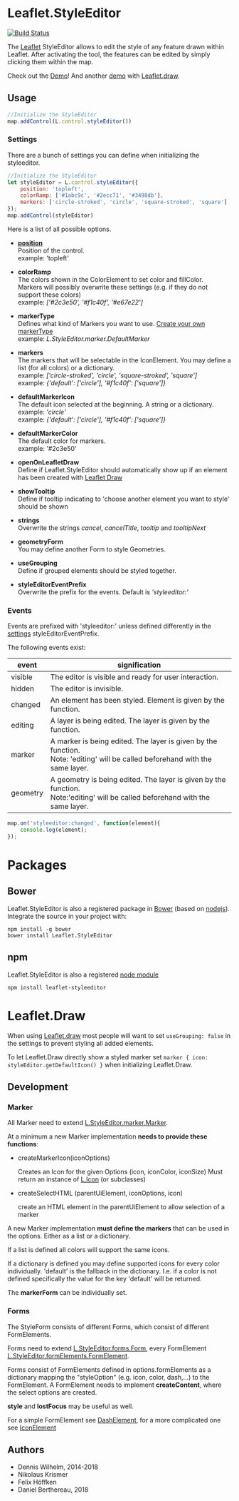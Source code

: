 Leaflet.StyleEditor
=============
[![Build Status](https://travis-ci.org/dwilhelm89/Leaflet.StyleEditor.svg?branch=master)](https://travis-ci.org/dwilhelm89/Leaflet.StyleEditor)

The [Leaflet](https://leafletjs.com/) StyleEditor allows to edit the style of any feature drawn within Leaflet.
After activating the tool, the features can be edited by simply clicking them within the map.

Check out the [Demo](https://dwilhelm89.github.io/Leaflet.StyleEditor/)!
And another [demo](https://dwilhelm89.github.io/Leaflet.StyleEditor/StyleEditorWithLeafletDraw.html) with [Leaflet.draw](https://github.com/Leaflet/Leaflet.draw).

Usage
-----

```javascript
//Initialize the StyleEditor
map.addControl(L.control.styleEditor())
````


### Settings

There are a bunch of settings you can define when initializing the styleeditor.

```javascript
//Initialize the StyleEditor
let styleEditor = L.control.styleEditor({
    position: 'topleft',
    colorRamp: ['#1abc9c', '#2ecc71', '#3498db'],
    markers: ['circle-stroked', 'circle', 'square-stroked', 'square']
});
map.addControl(styleEditor)
````

Here is a list of all possible options.
* **[position](https://leafletjs.com/reference-1.3.0.html#control)**  
  Position of the control.  
  example: 'topleft'

* **colorRamp**  
  The colors shown in the ColorElement to set color and fillColor.  
  Markers will possibly overwrite these settings (e.g. if they do not support these colors)  
  example: *['#2c3e50', '#f1c40f', '#e67e22']* 
   
* **markerType**  
  Defines what kind of Markers you want to use.
  [Create your own markerType](#marker)  
  example: *L.StyleEditor.marker.DefaultMarker*

* **markers**  
  The markers that will be selectable in the IconElement. 
  You may define a list (for all colors) or a dictionary.  
  example: *['circle-stroked', 'circle', 'square-stroked', 'square']*  
  example: *{'default': ['circle'], '#f1c40f': ['square']}*

* **defaultMarkerIcon**  
  The default icon selected at the beginning. A string or a dictionary.  
  example: *'circle'*  
  example: *{'default': ['circle'], '#f1c40f': ['square']}*

* **defaultMarkerColor**  
  The default color for markers.  
  example: '#2c3e50'

* **openOnLeafletDraw**  
  Define if Leaflet.StyleEditor should automatically show up if an element has been created with
  [Leaflet Draw](https://github.com/Leaflet/Leaflet.draw)
  
* **showTooltip**  
  Define if tooltip indicating to 'choose another element you want to style' should be shown

* **strings**  
  Overwrite the strings *cancel*, *cancelTitle*, *tooltip* and *tooltipNext*

* **geometryForm**  
  You may define another Form to style Geometries. 

* **useGrouping**  
  Define if grouped elements should be styled together.
  
* **styleEditorEventPrefix**  
  Overwrite the prefix for the events. Default is *'styleeditor:'*

### Events

Events are prefixed with 'styleeditor:' unless defined differently in the [settings](#settings)
styleEditorEventPrefix.

The following events exist:

event | signification
--- | ---
visible | The editor is visible and ready for user interaction.
hidden | The editor is invisible.
changed | An element has been styled. Element is given by the function.
editing | A layer is being edited. The layer is given by the function.
marker | A marker is being edited. The layer is given by the function.<br>Note: 'editing' will be called beforehand with the same layer.
geometry | A geometry is being edited. The layer is given by the function.<br>Note:'editing' will be called beforehand with the same layer.


```javascript
map.on('styleeditor:changed', function(element){
    console.log(element);
});
````

# Packages
## Bower
Leaflet.StyleEditor is also a registered package in [Bower](https://bower.io/) (based on [nodejs](https://nodejs.org/)). Integrate the source in your project with:
```
npm install -g bower
bower install Leaflet.StyleEditor
```

## npm
Leaflet.StyleEditor is also a registered [node module](https://www.npmjs.com/package/leaflet-styleeditor)
```
npm install leaflet-styleeditor
```

# Leaflet.Draw
When using [Leaflet.draw](https://github.com/Leaflet/Leaflet.draw) most people will want to set `useGrouping: false` in the settings to prevent styling all added
elements.

To let Leaflet.Draw directly show a styled marker set `marker { icon: styleEditor.getDefaultIcon() }` when
initializing Leaflet.Draw.


Development
----

### Marker

All Marker need to extend [L.StyleEditor.marker.Marker](https://github.com/dwilhelm89/Leaflet.StyleEditor/blob/master/src/javascript/Marker/Marker.js).

At a minimum a new Marker implementation **needs to provide these functions**:
* createMarkerIcon(iconOptions)

   Creates an Icon for the given Options (icon, iconColor, iconSize)
   Must return an instance of [L.Icon](https://leafletjs.com/reference-1.2.0.html#icon) (or subclasses)

* createSelectHTML (parentUiElement, iconOptions, icon)

   create an HTML element in the parentUiElement to allow selection of a marker

A new Marker implementation **must define the markers** that can be used in the options.
Either as a list or a dictionary.

If a list is defined all colors will support the same icons.

If a dictionary is defined you may define supported icons for every color individually.
'default' is the fallback in the dictionary. I.e. if a color is not defined specifically the value for the key 'default' will be returned.

The **markerForm** can be individually set.

### Forms

The StyleForm consists of different Forms, which consist of different FormElements.

Forms need to extend [L.StyleEditor.forms.Form](https://github.com/dwilhelm89/Leaflet.StyleEditor/blob/master/src/javascript/Form/Form.js),
every FormElement [L.StyleEditor.formElements.FormElement](https://github.com/dwilhelm89/Leaflet.StyleEditor/blob/master/src/javascript/FormElements/FormElement.js).

Forms consist of FormElements defined in options.formElements as a dictionary mapping the "styleOption" (e.g. icon, color, dash,...) to the FormElement.
A FormElement needs to implement **createContent**, where the select options are created.

**style** and **lostFocus** may be useful as well.

For a simple FormElement see [DashElement](https://github.com/dwilhelm89/Leaflet.StyleEditor/blob/master/src/javascript/FormElements/DashElement.js),
for a more complicated one see [IconElement](https://github.com/dwilhelm89/Leaflet.StyleEditor/blob/master/src/javascript/FormElements/IconElement.js)

Authors
-----

- Dennis Wilhelm, 2014-2018
- Nikolaus Krismer
- Felix Höffken
- Daniel Berthereau, 2018
